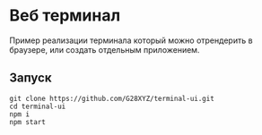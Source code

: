 # Веб терминал

Пример реализации терминала который можно отрендерить в браузере, или создать отдельным приложением.

## Запуск

```
git clone https://github.com/G28XYZ/terminal-ui.git
cd terminal-ui
npm i
npm start
```
